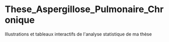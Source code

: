 # These_Aspergillose_Pulmonaire_Chronique
Illustrations et tableaux interactifs de l'analyse statistique de ma thèse
